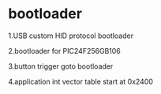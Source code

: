 # bootloader

1.USB custom HID protocol bootloader


2.bootloader for PIC24F256GB106


3.button trigger goto bootloader


4.application int vector table start at 0x2400

